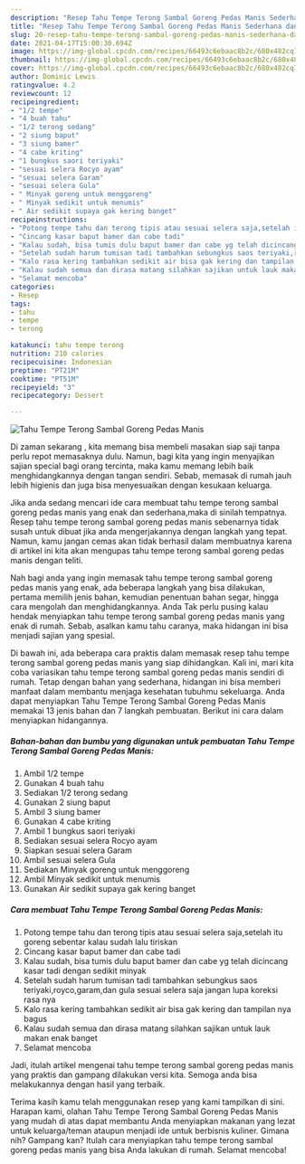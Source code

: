 ```yaml
---
description: "Resep Tahu Tempe Terong Sambal Goreng Pedas Manis Sederhana dan Mudah Dibuat"
title: "Resep Tahu Tempe Terong Sambal Goreng Pedas Manis Sederhana dan Mudah Dibuat"
slug: 20-resep-tahu-tempe-terong-sambal-goreng-pedas-manis-sederhana-dan-mudah-dibuat
date: 2021-04-17T15:00:30.694Z
image: https://img-global.cpcdn.com/recipes/66493c6ebaac8b2c/680x482cq70/tahu-tempe-terong-sambal-goreng-pedas-manis-foto-resep-utama.jpg
thumbnail: https://img-global.cpcdn.com/recipes/66493c6ebaac8b2c/680x482cq70/tahu-tempe-terong-sambal-goreng-pedas-manis-foto-resep-utama.jpg
cover: https://img-global.cpcdn.com/recipes/66493c6ebaac8b2c/680x482cq70/tahu-tempe-terong-sambal-goreng-pedas-manis-foto-resep-utama.jpg
author: Dominic Lewis
ratingvalue: 4.2
reviewcount: 12
recipeingredient:
- "1/2 tempe"
- "4 buah tahu"
- "1/2 terong sedang"
- "2 siung baput"
- "3 siung bamer"
- "4 cabe kriting"
- "1 bungkus saori teriyaki"
- "sesuai selera Rocyo ayam"
- "sesuai selera Garam"
- "sesuai selera Gula"
- " Minyak goreng untuk menggoreng"
- " Minyak sedikit untuk menumis"
- " Air sedikit supaya gak kering banget"
recipeinstructions:
- "Potong tempe tahu dan terong tipis atau sesuai selera saja,setelah itu goreng sebentar kalau sudah lalu tiriskan"
- "Cincang kasar baput bamer dan cabe tadi"
- "Kalau sudah, bisa tumis dulu baput bamer dan cabe yg telah dicincang kasar tadi dengan sedikit minyak"
- "Setelah sudah harum tumisan tadi tambahkan sebungkus saos teriyaki,royco,garam,dan gula sesuai selera saja jangan lupa koreksi rasa nya"
- "Kalo rasa kering tambahkan sedikit air bisa gak kering dan tampilan nya bagus"
- "Kalau sudah semua dan dirasa matang silahkan sajikan untuk lauk makan enak banget"
- "Selamat mencoba"
categories:
- Resep
tags:
- tahu
- tempe
- terong

katakunci: tahu tempe terong 
nutrition: 210 calories
recipecuisine: Indonesian
preptime: "PT21M"
cooktime: "PT51M"
recipeyield: "3"
recipecategory: Dessert

---
```



![Tahu Tempe Terong Sambal Goreng Pedas Manis](https://img-global.cpcdn.com/recipes/66493c6ebaac8b2c/680x482cq70/tahu-tempe-terong-sambal-goreng-pedas-manis-foto-resep-utama.jpg)

Di zaman  sekarang , kita memang bisa membeli masakan siap saji tanpa perlu repot memasaknya dulu. Namun, bagi kita yang ingin menyajikan sajian special bagi orang tercinta, maka kamu memang lebih baik menghidangkannya dengan tangan sendiri. Sebab, memasak di rumah jauh lebih higienis dan juga bisa menyesuaikan dengan kesukaan keluarga.

Jika anda sedang mencari ide cara membuat tahu tempe terong sambal goreng pedas manis yang enak dan sederhana,maka di sinilah tempatnya. Resep tahu tempe terong sambal goreng pedas manis  sebenarnya tidak susah untuk dibuat jika anda mengerjakannya dengan langkah yang tepat. Namun, kamu jangan cemas akan tidak berhasil dalam membuatnya 
karena di artikel ini kita akan mengupas tahu tempe terong sambal goreng pedas manis dengan teliti.  



Nah bagi anda yang ingin memasak tahu tempe terong sambal goreng pedas manis yang enak, ada beberapa langkah yang bisa dilakukan, pertama memilih jenis bahan, kemudian penentuan bahan segar, hingga cara mengolah dan menghidangkannya. Anda Tak perlu pusing kalau hendak menyiapkan tahu tempe terong sambal goreng pedas manis yang enak di rumah. Sebab, asalkan kamu  tahu caranya, maka hidangan ini bisa menjadi sajian yang spesial.

Di bawah ini, ada beberapa cara praktis  dalam memasak resep tahu tempe terong sambal goreng pedas manis yang siap dihidangkan. Kali ini, mari kita coba variasikan tahu tempe terong sambal goreng pedas manis sendiri di rumah. Tetap dengan bahan yang sederhana, hidangan ini bisa memberi manfaat dalam membantu menjaga kesehatan tubuhmu sekeluarga. Anda dapat menyiapkan Tahu Tempe Terong Sambal Goreng Pedas Manis memakai 13 jenis bahan dan 7 langkah pembuatan. Berikut ini cara dalam menyiapkan hidangannya.

<!--inarticleads1-->

##### Bahan-bahan dan bumbu yang digunakan untuk pembuatan Tahu Tempe Terong Sambal Goreng Pedas Manis:

1. Ambil 1/2 tempe
1. Gunakan 4 buah tahu
1. Sediakan 1/2 terong sedang
1. Gunakan 2 siung baput
1. Ambil 3 siung bamer
1. Gunakan 4 cabe kriting
1. Ambil 1 bungkus saori teriyaki
1. Sediakan sesuai selera Rocyo ayam
1. Siapkan sesuai selera Garam
1. Ambil sesuai selera Gula
1. Sediakan  Minyak goreng untuk menggoreng
1. Ambil  Minyak sedikit untuk menumis
1. Gunakan  Air sedikit supaya gak kering banget




<!--inarticleads2-->

##### Cara membuat Tahu Tempe Terong Sambal Goreng Pedas Manis:

1. Potong tempe tahu dan terong tipis atau sesuai selera saja,setelah itu goreng sebentar kalau sudah lalu tiriskan
1. Cincang kasar baput bamer dan cabe tadi
1. Kalau sudah, bisa tumis dulu baput bamer dan cabe yg telah dicincang kasar tadi dengan sedikit minyak
1. Setelah sudah harum tumisan tadi tambahkan sebungkus saos teriyaki,royco,garam,dan gula sesuai selera saja jangan lupa koreksi rasa nya
1. Kalo rasa kering tambahkan sedikit air bisa gak kering dan tampilan nya bagus
1. Kalau sudah semua dan dirasa matang silahkan sajikan untuk lauk makan enak banget
1. Selamat mencoba




Jadi, itulah artikel mengenai  tahu tempe terong sambal goreng pedas manis  yang praktis dan gampang dilakukan versi kita. Semoga anda bisa melakukannya dengan hasil yang terbaik. 

Terima kasih kamu telah menggunakan resep yang kami tampilkan di sini. Harapan kami, olahan  Tahu Tempe Terong Sambal Goreng Pedas Manis yang mudah di atas dapat membantu Anda menyiapkan makanan yang lezat untuk keluarga/teman ataupun menjadi ide untuk berbisnis kuliner. Gimana nih? Gampang kan? Itulah cara menyiapkan tahu tempe terong sambal goreng pedas manis yang bisa Anda lakukan di rumah. Selamat mencoba!

